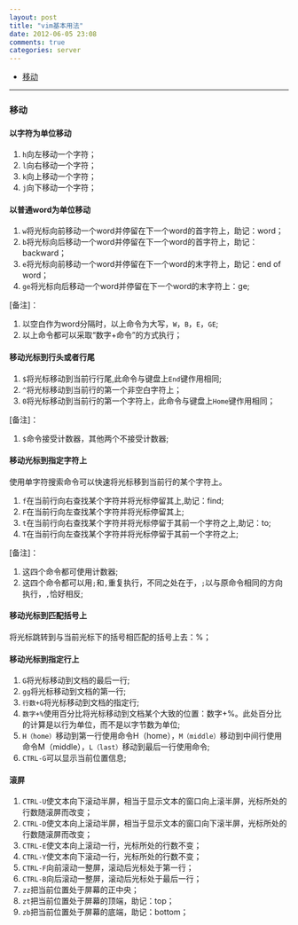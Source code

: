 ```yaml
---
layout: post
title: "vim基本用法"
date: 2012-06-05 23:08
comments: true
categories: server
---
```


*    [移动](#move)

<!---
################################################################################
-->
<hr />
<h3 id="move">移动</h3>

#### 以字符为单位移动 ####
1. `h`向左移动一个字符；
2. `l`向右移动一个字符；
3. `k`向上移动一个字符；
4. `j`向下移动一个字符；

#### 以普通word为单位移动 ####
1. `w`将光标向前移动一个word并停留在下一个word的首字符上，助记：word；
2. `b`将光标向后移动一个word并停留在下一个word的首字符上，助记：backward；
3. `e`将光标向前移动一个word并停留在下一个word的末字符上，助记：end of word；
4. `ge`将光标向后移动一个word并停留在下一个word的末字符上：ge;

[备注]：

1. 以空白作为word分隔时，以上命令为大写，`W`，`B`，`E`，`GE`;
2. 以上命令都可以采取“数字+命令”的方式执行；

#### 移动光标到行头或者行尾 ####
1. `$`将光标移动到当前行行尾,此命令与键盘上`End`键作用相同;
2. `^`将光标移动到当前行的第一个非空白字符上；
3. `0`将光标移动到当前行的第一个字符上，此命令与键盘上`Home`键作用相同；

[备注]：

1. `$`命令接受计数器，其他两个不接受计数器;

#### 移动光标到指定字符上 ####
使用单字符搜索命令可以快速将光标移到当前行的某个字符上。

1. `f`在当前行向右查找某个字符并将光标停留其上,助记：find;
2. `F`在当前行向左查找某个字符并将光标停留其上;
3. `t`在当前行向右查找某个字符并将光标停留于其前一个字符之上,助记：to;
4. `T`在当前行向左查找某个字符并将光标停留于其前一个字符之上;

[备注]：

1. 这四个命令都可使用计数器;
2. 这四个命令都可以用`;`和`,`重复执行，不同之处在于，`;`以与原命令相同的方向执行，`,`恰好相反;

#### 移动光标到匹配括号上 ####
将光标跳转到与当前光标下的括号相匹配的括号上去：%；

#### 移动光标到指定行上 ####
1. `G`将光标移动到文档的最后一行;
2. `gg`将光标移动到文档的第一行;
3. `行数+G`将光标移动到文档的指定行;
4. `数字+%`使用百分比将光标移动到文档某个大致的位置：数字+%。此处百分比的计算是以行为单位，而不是以字节数为单位;
5. `H（home）`移动到第一行使用命令H（home），`M（middle）`移动到中间行使用命令M（middle），`L（last）`移动到最后一行使用命令;
6. `CTRL-G`可以显示当前位置信息;

#### 滚屏 ####
1. `CTRL-U`使文本向下滚动半屏，相当于显示文本的窗口向上滚半屏，光标所处的行数随滚屏而改变；
2. `CTRL-D`使文本向上滚动半屏，相当于显示文本的窗口向下滚半屏，光标所处的行数随滚屏而改变；
3. `CTRL-E`使文本向上滚动一行，光标所处的行数不变；
4. `CTRL-Y`使文本向下滚动一行，光标所处的行数不变；
5. `CTRL-F`向前滚动一整屏，滚动后光标处于第一行；
6. `CTRL-B`向后滚动一整屏，滚动后光标处于最后一行；
7. `zz`把当前位置处于屏幕的正中央；
8. `zt`把当前位置处于屏幕的顶端，助记：top；
9. `zb`把当前位置处于屏幕的底端，助记：bottom；

